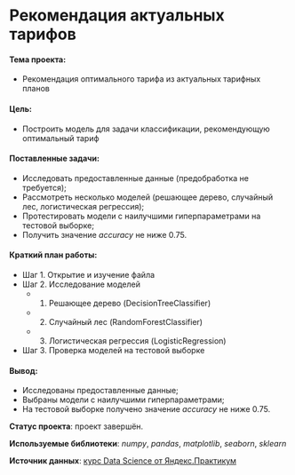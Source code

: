# Рекомендация актуальных тарифов

#### Тема проекта:
- Рекомендация оптимального тарифа из актуальных тарифных планов

#### Цель:
- Построить модель для задачи классификации, рекомендующую оптимальный тариф

#### Поставленные задачи:
- Исследовать предоставленные данные (предобработка не требуется);
- Рассмотреть несколько моделей (решающее дерево, случайный лес, логистическая регрессия);
- Протестировать модели с наилучшими гиперпараметрами на тестовой выборке;
- Получить значение *accuracy* не ниже 0.75.

#### Краткий план работы:
- Шаг 1. Открытие и изучение файла
- Шаг 2. Исследование моделей
  - 1. Решающее дерево (DecisionTreeClassifier)
  - 2. Случайный лес (RandomForestClassifier)
  - 3. Логистическая регрессия (LogisticRegression)
- Шаг 3. Проверка моделей на тестовой выборке


#### Вывод:
- Исследованы предоставленные данные;
- Выбраны модели с наилучшими гиперпараметрами;
- На тестовой выборке получено значение *accuracy* не ниже 0.75.

**Статус проекта**: проект завершён.

**Используемые библиотеки**: *numpy*, *pandas*, *matplotlib*, *seaborn*, *sklearn*

**Источник данных**: [курс Data Science от Яндекс.Практикум](https://praktikum.yandex.ru/profile/data-scientist/)